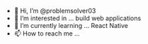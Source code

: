 - 👋 Hi, I’m @problemsolver03
- 👀 I’m interested in ... build web applications
- 🌱 I’m currently learning ... React Native
- 📫 How to reach me ...

<!---
problemsolver03/problemsolver03 is a ✨ special ✨ repository because its `README.md` (this file) appears on your GitHub profile.
You can click the Preview link to take a look at your changes.
--->
